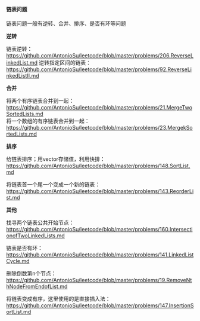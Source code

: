 #### 链表问题
链表问题一般有逆转、合并、排序、是否有环等问题

**逆转**

链表逆转：https://github.com/AntonioSu/leetcode/blob/master/problems/206.ReverseLinkedList.md
逆转指定区间的链表：https://github.com/AntonioSu/leetcode/blob/master/problems/92.ReverseLinkedListII.md    

**合并**

将两个有序链表合并到一起：https://github.com/AntonioSu/leetcode/blob/master/problems/21.MergeTwoSortedLists.md  
将一个数组的有序链表合并到一起：https://github.com/AntonioSu/leetcode/blob/master/problems/23.MergekSortedLists.md   

**排序**

给链表排序；用vector存储值，利用快排：https://github.com/AntonioSu/leetcode/blob/master/problems/148.SortList.md   

将链表首一个尾一个变成一个新的链表：https://github.com/AntonioSu/leetcode/blob/master/problems/143.ReorderList.md 

**其他**

找寻两个链表公共开始节点：https://github.com/AntonioSu/leetcode/blob/master/problems/160.IntersectionofTwoLinkedLists.md 

链表是否有环：https://github.com/AntonioSu/leetcode/blob/master/problems/141.LinkedListCycle.md 

删除倒数第n个节点：https://github.com/AntonioSu/leetcode/blob/master/problems/19.RemoveNthNodeFromEndofList.md

将链表变成有序，这里使用的是直接插入法：https://github.com/AntonioSu/leetcode/blob/master/problems/147.InsertionSortList.md
